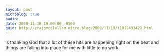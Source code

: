 ```yaml
---
layout: post
microblog: true
audio: 
date: 2008-11-18 19:00:00 -0500
guid: http://craigmcclellan.micro.blog/2008/11/19/t1012433429.html
---
```

is thanking God that a lot of these hits are happening right on the beat and things are falling into place for me with little to no work.
